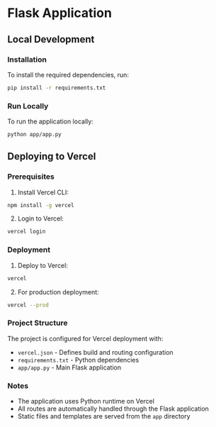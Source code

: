 # Flask Application

## Local Development

### Installation

To install the required dependencies, run:

```bash
pip install -r requirements.txt
```

### Run Locally

To run the application locally:

```bash
python app/app.py
```

## Deploying to Vercel

### Prerequisites

1. Install Vercel CLI:
```bash
npm install -g vercel
```

2. Login to Vercel:
```bash
vercel login
```

### Deployment

1. Deploy to Vercel:
```bash
vercel
```

2. For production deployment:
```bash
vercel --prod
```

### Project Structure

The project is configured for Vercel deployment with:
- `vercel.json` - Defines build and routing configuration
- `requirements.txt` - Python dependencies
- `app/app.py` - Main Flask application

### Notes
- The application uses Python runtime on Vercel
- All routes are automatically handled through the Flask application
- Static files and templates are served from the `app` directory
